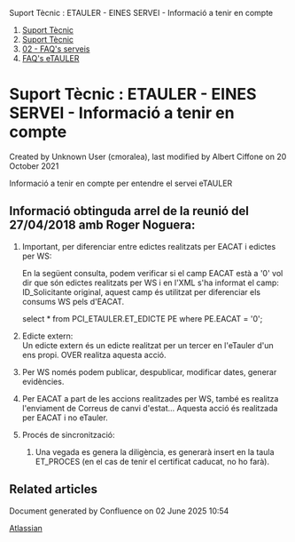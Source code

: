 Suport Tècnic : ETAULER - EINES SERVEI - Informació a tenir en compte  

1.  [Suport Tècnic](index.md)
2.  [Suport Tècnic](13893782.md)
3.  [02 - FAQ's serveis](26313393.md)
4.  [FAQ's eTAULER](28705565.md)

Suport Tècnic : ETAULER - EINES SERVEI - Informació a tenir en compte
=====================================================================

Created by Unknown User (cmoralea), last modified by Albert Ciffone on 20 October 2021

Informació a tenir en compte per entendre el servei eTAULER

Informació obtinguda arrel de la reunió del 27/04/2018 amb Roger Noguera:
-------------------------------------------------------------------------

1.  Important, per diferenciar entre edictes realitzats per EACAT i edictes per WS:
    
    En la següent consulta, podem verificar si el camp EACAT està a '0' vol dir que són edictes realitzats per WS i en l'XML s'ha informat el camp: ID\_Solicitante original, aquest camp és utilitzat per diferenciar els consums WS pels d'EACAT.
    
    
    select \* from PCI\_ETAULER.ET\_EDICTE PE where PE.EACAT = '0';
    
2.  Edicte extern:  
    Un edicte extern és un edicte realitzat per un tercer en l'eTauler d'un ens propi. OVER realitza aquesta acció.
3.  Per WS només podem publicar, despublicar, modificar dates, generar evidències.
4.  Per EACAT a part de les accions realitzades per WS, també es realitza l'enviament de Correus de canvi d'estat... Aquesta acció és realitzada per EACAT i no eTauler.
5.  Procés de sincronització:
    1.  Una vegada es genera la diligència, es generarà insert en la taula ET\_PROCES (en el cas de tenir el certificat caducat, no ho farà).

  

Related articles
----------------

  

Document generated by Confluence on 02 June 2025 10:54

[Atlassian](http://www.atlassian.com/)